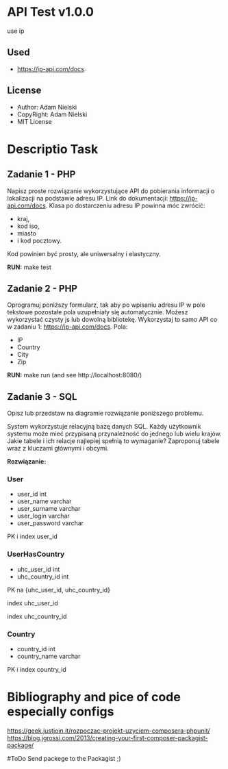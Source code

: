 # API Test v1.0.0
use ip

## Used
* https://ip-api.com/docs.

## License
* Author: Adam Nielski
* CopyRight: Adam Nielski
* MIT License

# Descriptio Task

## Zadanie 1 - PHP
Napisz proste rozwiązanie wykorzystujące API do pobierania informacji o 
lokalizacji na podstawie adresu IP.
Link do dokumentacji: https://ip-api.com/docs.
Klasa po dostarczeniu adresu IP powinna móc zwrócić: 
* kraj, 
* kod iso, 
* miasto 
* i kod pocztowy. 

Kod powinien być prosty, ale uniwersalny i elastyczny.

**RUN:** make test 

## Zadanie 2 - PHP
Oprogramuj poniższy formularz, tak aby po wpisaniu adresu IP w pole tekstowe 
pozostałe pola uzupełniały się automatycznie. Możesz wykorzystać czysty js 
lub dowolną bibliotekę.
Wykorzystaj to samo API co w zadaniu 1: https://ip-api.com/docs.
Pola:
* IP
* Country
* City
* Zip

**RUN:** make run (and see http://localhost:8080/)

## Zadanie 3 - SQL
Opisz lub przedstaw na diagramie rozwiązanie poniższego problemu.

System wykorzystuje relacyjną bazę danych SQL. Każdy użytkownik systemu może 
mieć przypisaną przynależność do jednego lub wielu krajów. Jakie tabele i ich 
relacje najlepiej spełnią to wymaganie? Zaproponuj tabele wraz z kluczami 
głównymi i obcymi.

**Rozwiązanie:**

### User
* user_id int
* user_name varchar
* user_surname varchar
* user_login varchar
* user_password varchar

PK i index user_id

### UserHasCountry
* uhc_user_id int
* uhc_country_id int

PK na {uhc_user_id, uhc_country_id}

index uhc_user_id
 
index uhc_country_id

### Country
* country_id int
* country_name varchar

PK i index country_id

# Bibliography and pice of code especially configs
https://geek.justjoin.it/rozpoczac-projekt-uzyciem-composera-phpunit/
https://blog.jgrossi.com/2013/creating-your-first-composer-packagist-package/

#ToDo
Send packege to the Packagist ;)